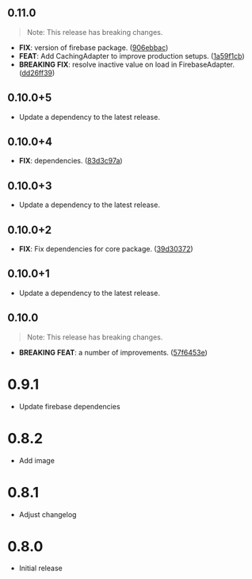 ## 0.11.0

> Note: This release has breaking changes.

 - **FIX**: version of firebase package. ([906ebbac](https://github.com/programmierbar/ab_testing/commit/906ebbacd194e54eab80aa0370134c5242961964))
 - **FEAT**: Add CachingAdapter to improve production setups. ([1a59f1cb](https://github.com/programmierbar/ab_testing/commit/1a59f1cbadec513f5c0c12aba452a86034c40dda))
 - **BREAKING** **FIX**: resolve inactive value on load in FirebaseAdapter. ([dd26ff39](https://github.com/programmierbar/ab_testing/commit/dd26ff39f7e25e6edea083fea9abfe85f32ccfc8))

## 0.10.0+5

 - Update a dependency to the latest release.

## 0.10.0+4

 - **FIX**: dependencies. ([83d3c97a](https://github.com/programmierbar/ab_testing/commit/83d3c97a05fe23087bce8c57a2fb8a7dd5e02072))

## 0.10.0+3

 - Update a dependency to the latest release.

## 0.10.0+2

 - **FIX**: Fix dependencies for core package. ([39d30372](https://github.com/programmierbar/ab_testing/commit/39d303726e829da366fe9a3d3f37d90fb385d63b))

## 0.10.0+1

 - Update a dependency to the latest release.

## 0.10.0

> Note: This release has breaking changes.

 - **BREAKING** **FEAT**: a number of improvements. ([57f6453e](https://github.com/programmierbar/ab_testing/commit/57f6453e4dd99727bbe9f9a666648196878f431d))

# 0.9.1
* Update firebase dependencies

# 0.8.2
* Add image

# 0.8.1
* Adjust changelog

# 0.8.0
* Initial release
